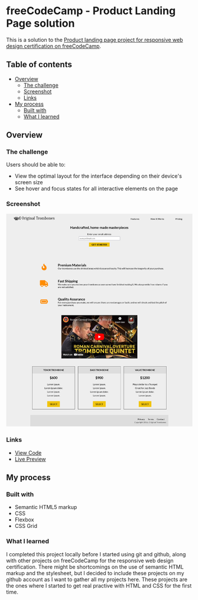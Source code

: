 # freeCodeCamp - Product Landing Page solution

This is a solution to the [Product landing page project for responsive web design certification on freeCodeCamp](https://www.freecodecamp.org/learn/2022/responsive-web-design/build-a-product-landing-page-project/build-a-product-landing-page).

## Table of contents

- [Overview](#overview)
  - [The challenge](#the-challenge)
  - [Screenshot](#screenshot)
  - [Links](#links)
- [My process](#my-process)
  - [Built with](#built-with)
  - [What I learned](#what-i-learned)

## Overview

### The challenge

Users should be able to:

- View the optimal layout for the interface depending on their device's screen size
- See hover and focus states for all interactive elements on the page

### Screenshot

![](./screenshot.png)

### Links

- [View Code](https://github.com/elizerdim/product-landing-page)
- [Live Preview](https://elizerdim.github.io/product-landing-page/)

## My process

### Built with

- Semantic HTML5 markup
- CSS
- Flexbox
- CSS Grid

### What I learned

I completed this project locally before I started using git and github, along with other projects on freeCodeCamp for the responsive web design certification. There might be shortcomings on the use of semantic HTML markup and the stylesheet, but I decided to include these projects on my github account as I want to gather all my projects here. These projects are the ones where I started to get real practive with HTML and CSS for the first time.